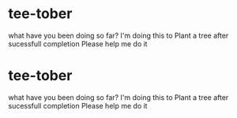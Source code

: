 # tee-tober
what have you been doing so far?
I'm doing this to Plant a tree after sucessfull completion
Please help me do it
# tee-tober
what have you been doing so far?
I'm doing this to Plant a tree after sucessfull completion
Please help me do it
